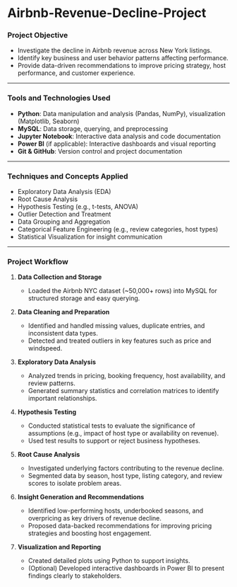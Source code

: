 # Airbnb-Revenue-Decline-Project


### **Project Objective**

* Investigate the decline in Airbnb revenue across New York listings.
* Identify key business and user behavior patterns affecting performance.
* Provide data-driven recommendations to improve pricing strategy, host performance, and customer experience.

---

### **Tools and Technologies Used**

* **Python**: Data manipulation and analysis (Pandas, NumPy), visualization (Matplotlib, Seaborn)
* **MySQL**: Data storage, querying, and preprocessing
* **Jupyter Notebook**: Interactive data analysis and code documentation
* **Power BI** (if applicable): Interactive dashboards and visual reporting
* **Git & GitHub**: Version control and project documentation

---

### **Techniques and Concepts Applied**

* Exploratory Data Analysis (EDA)
* Root Cause Analysis
* Hypothesis Testing (e.g., t-tests, ANOVA)
* Outlier Detection and Treatment
* Data Grouping and Aggregation
* Categorical Feature Engineering (e.g., review categories, host types)
* Statistical Visualization for insight communication

---

### **Project Workflow**

1. **Data Collection and Storage**

   * Loaded the Airbnb NYC dataset (\~50,000+ rows) into MySQL for structured storage and easy querying.

2. **Data Cleaning and Preparation**

   * Identified and handled missing values, duplicate entries, and inconsistent data types.
   * Detected and treated outliers in key features such as price and windspeed.

3. **Exploratory Data Analysis**

   * Analyzed trends in pricing, booking frequency, host availability, and review patterns.
   * Generated summary statistics and correlation matrices to identify important relationships.

4. **Hypothesis Testing**

   * Conducted statistical tests to evaluate the significance of assumptions (e.g., impact of host type or availability on revenue).
   * Used test results to support or reject business hypotheses.

5. **Root Cause Analysis**

   * Investigated underlying factors contributing to the revenue decline.
   * Segmented data by season, host type, listing category, and review scores to isolate problem areas.

6. **Insight Generation and Recommendations**

   * Identified low-performing hosts, underbooked seasons, and overpricing as key drivers of revenue decline.
   * Proposed data-backed recommendations for improving pricing strategies and boosting host engagement.

7. **Visualization and Reporting**

   * Created detailed plots using Python to support insights.
   * (Optional) Developed interactive dashboards in Power BI to present findings clearly to stakeholders.


